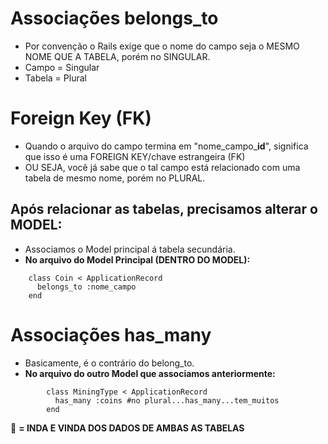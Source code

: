 # Associações belongs_to
+ Por convenção o Rails exige que o nome do campo seja o MESMO NOME QUE A TABELA, porém no SINGULAR.
+ Campo = Singular
+ Tabela = Plural

# Foreign Key (FK)
+ Quando o arquivo do campo termina em "nome_campo_**id**", significa que isso é uma FOREIGN KEY/chave estrangeira (FK) 
+ OU SEJA, você já sabe que o tal campo está relacionado com uma tabela de mesmo nome, porém no PLURAL.

## Após relacionar as tabelas, precisamos alterar o MODEL:
+ Associamos o Model principal á tabela secundária.
+ **No arquivo do Model Principal (DENTRO DO MODEL):**
~~~
    class Coin < ApplicationRecord
      belongs_to :nome_campo
    end
~~~

# Associações has_many
+ Basicamente, é o contrário do belong_to.
+ **No arquivo do outro Model que associamos anteriormente:**
~~~
        class MiningType < ApplicationRecord
          has_many :coins #no plural...has_many...tem_muitos
        end
~~~

🔴 **= INDA E VINDA DOS DADOS DE AMBAS AS TABELAS**

